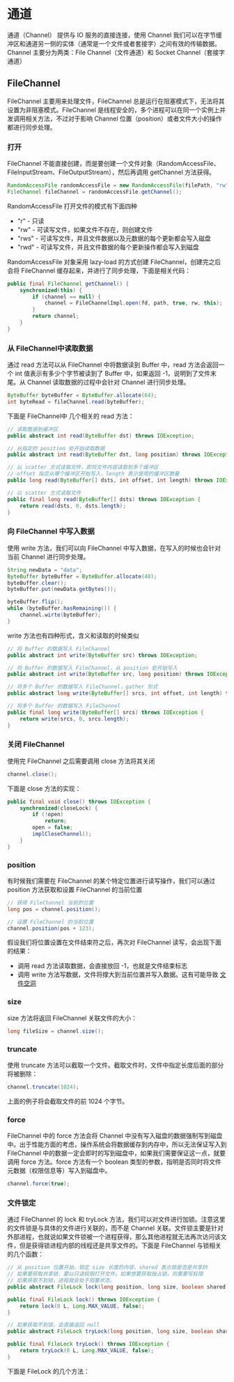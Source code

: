 # 通道

<!-- toc -->

通道（Channel） 提供与 IO 服务的直接连接，使用 Channel 我们可以在字节缓冲区和通道另一侧的实体（通常是一个文件或者套接字）之间有效的传输数据。Channel 主要分为两类：File Channel（文件通道）和 Socket Channel（套接字通道）

## FileChannel
FileChannel 主要用来处理文件，FileChannel 总是运行在阻塞模式下，无法将其设置为非阻塞模式。FileChannel 是线程安全的，多个进程可以在同一个实例上并发调用相关方法，不过对于影响 Channel 位置（position）或者文件大小的操作都进行同步处理。

### 打开
FileChannel 不能直接创建，而是要创建一个文件对象（RandomAccessFile、FileInputStream、FileOutputStream），然后再调用 getChannel 方法获得。
```java
RandomAccessFile randomAccessFile = new RandomAccessFile(filePath, "rw");
FileChannel fileChannel = randomAccessFile.getChannel();
```
RandomAccessFile 打开文件的模式有下面四种
* "r" - 只读
* "rw" - 可读写文件，如果文件不存在，则创建文件
* "rws" - 可读写文件，并且文件数据以及元数据的每个更新都会写入磁盘
* "rwd" - 可读写文件，并且文件数据的每个更新操作都会写入到磁盘

RandomAccessFile 对象采用 lazy-load 的方式创建 FileChannel，创建完之后会将 FileChannel 缓存起来，并进行了同步处理，下面是相关代码：
```java
public final FileChannel getChannel() {
    synchronized(this) {
        if (channel == null) {
            channel = FileChannelImpl.open(fd, path, true, rw, this);
        }
        return channel;
    }
}
```
### 从 FileChannel中读取数据
通过 read 方法可以从 FileChannel 中将数据读到 Buffer 中，read 方法会返回一个 int 值表示有多少个字节被读到了 Buffer 中，如果返回 -1，说明到了文件末尾。从 Channel 读取数据的过程中会针对 Channel 进行同步处理。

```java
ByteBuffer byteBuffer = ByteBuffer.allocate(64);
int byteRead = fileChannel.read(byteBuffer);
```

下面是 FileChannel中 几个相关的 read 方法：
```java
// 读取数据到缓冲区
public abstract int read(ByteBuffer dst) throws IOException;

// 从指定的 position 处开始读取数据
public abstract int read(ByteBuffer dst, long position) throws IOException;

// 以 scatter 方式读取文件，即将文件内容读取到多个缓冲区
// offset 指定从哪个缓冲区开始写入，length 表示使用的缓冲区数量
public long read(ByteBuffer[] dsts, int offset, int length) throws IOException;

// 以 scatter 方式读取文件
public final long read(ByteBuffer[] dsts) throws IOException {
    return read(dsts, 0, dsts.length);
}
```
### 向 FileChannel 中写入数据
使用 write 方法，我们可以向 FileChannel 中写入数据，在写入的时候也会针对当前 Channel 进行同步处理。
```java
String newData = "data";
ByteBuffer byteBuffer = ByteBuffer.allocate(48);
byteBuffer.clear();
byteBuffer.put(newData.getBytes());

byteBuffer.flip();
while (byteBuffer.hasRemaining()) {
    channel.wirte(byteBuffer);
}
```
write 方法也有四种形式，含义和读取的时候类似
```java
// 将 Buffer 的数据写入 FileChannel
public abstract int write(ByteBuffer src) throws IOException;

// 将 Buffer 的数据写入 FileChannel，从 position 处开始写入
public abstract int write(ByteBuffer src, long position) throws IOException;

// 将多个 Buffer 的数据写入 FileChannel，gather 形式
public abstract long write(ByteBuffer[] srcs, int offset, int length) throws IOException;

// 将多个 Buffer 的数据写入 FileChannel
public final long write(ByteBuffer[] srcs) throws IOException {
    return write(srcs, 0, srcs.length);
}
```

### 关闭 FileChannel
使用完 FileChannel 之后需要调用 close 方法将其关闭
```java
channel.close();
```
下面是 close 方法的实现：
```java
public final void close() throws IOException {
    synchronized(closeLock) {
        if (!open)
            return;
        open = false;
        implCloseChannel();
    }
}
```

### position
有时候我们需要在 FileChannel 的某个特定位置进行读写操作，我们可以通过 position 方法获取和设置 FileChannel 的当前位置
```java
// 获得 FileChannel 当前的位置
long pos = channel.position();

// 设置 FileChannel 的当前位置
channel.position(pos + 123);
```
假设我们将位置设置在文件结束符之后，再次对 FileChannel 读写，会出现下面的结果：
* 调用 read 方法读取数据，会直接放回 -1，也就是文件结束标志
* 调用 write 方法写数据，文件将撑大到当前位置并写入数据。这有可能导致 [文件空洞](http://lisux.me/lishuai/?p=189)

### size
size 方法将返回 FileChannel 关联文件的大小：
```java
long fileSize = channel.size();
```
### truncate
使用 truncate 方法可以截取一个文件。截取文件时，文件中指定长度后面的部分将被删除：
```java
channel.truncate(1024);
```
上面的例子将会截取文件的前 1024 个字节。

### force
FileChannel 中的 force 方法会将 Channel 中没有写入磁盘的数据强制写到磁盘中。出于性能方面的考虑，操作系统会将数据缓存到内存中，所以无法保证写入到 FileChannel 中的数据一定会即时的写到磁盘中，如果我们需要保证这一点，就要调用 force 方法。force 方法有一个 boolean 类型的参数，指明是否同时将文件元数据（权限信息等）写入到磁盘中。
```java
channel.force(true);
```
### 文件锁定
通过 FileChannel 的 lock 和 tryLock 方法，我们可以对文件进行加锁。注意这里的文件锁是与具体的文件进行关联的，而不是 Channel 关联。文件锁主要是针对外部进程，也就说如果文件锁被一个进程获得，那么其他进程就无法再次访问该文件，但是获得锁进程内部的线程还是共享文件的。下面是 FileChannel 与锁相关的几个函数：
```java
// 从 position 位置开始，锁定 size 长度的内容，shared 表示锁是否是共享的
// 如果要获取共享锁，要以只读权限打开文件，如果想要获取独占锁，则需要写权限
// 如果获取不到锁，进程就会处于阻塞状态。
public abstract FileLock lock(long position, long size, boolean shared) throws IOException;

public final FileLock lock() throws IOException {
    return lock(0 L, Long.MAX_VALUE, false);
}

// 如果获取不到锁，会直接返回 null
public abstract FileLock tryLock(long position, long size, boolean shared) throws IOException;

public final FileLock tryLock() throws IOException {
    return tryLock(0 L, Long.MAX_VALUE, false);
}
```

下面是 FileLock 的几个方法：
```java

```
